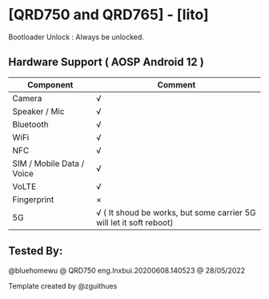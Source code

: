# [QRD750 and QRD765] - [lito]

Bootloader Unlock : Always be unlocked.

## Hardware Support ( AOSP Android 12 )

| Component                 |      Comment                                                                         |
|---------------------------|--------------------------------------------------------------------------------------|
| Camera                    | √                                                                                    |
| Speaker / Mic             | √                                                                                    |
| Bluetooth                 | √                                                                                    |
| WiFi                      | √                                                                                    |
| NFC                       | √                                                                                    |
| SIM / Mobile Data / Voice | √                                                                                    |
| VoLTE                     | √                                                                                    |
| Fingerprint               | ×                                                                                    |
| 5G                        | √ ( It shoud be works, but some carrier 5G will let it soft reboot)                  |


## Tested By:

@bluehomewu @ QRD750 eng.lnxbui.20200608.140523 @ 28/05/2022


Template created by @zguithues

